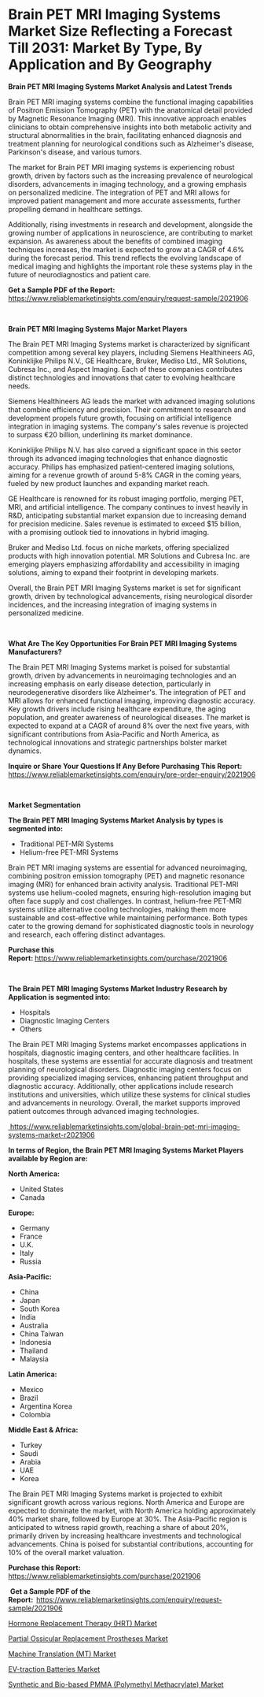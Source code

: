<p><h1>Brain PET MRI Imaging Systems Market Size Reflecting a Forecast Till 2031: Market By Type, By Application and By Geography</h1></p><p><strong>Brain PET MRI Imaging Systems Market Analysis and Latest Trends</strong></p>
<p><p>Brain PET MRI imaging systems combine the functional imaging capabilities of Positron Emission Tomography (PET) with the anatomical detail provided by Magnetic Resonance Imaging (MRI). This innovative approach enables clinicians to obtain comprehensive insights into both metabolic activity and structural abnormalities in the brain, facilitating enhanced diagnosis and treatment planning for neurological conditions such as Alzheimer's disease, Parkinson's disease, and various tumors.</p><p>The market for Brain PET MRI imaging systems is experiencing robust growth, driven by factors such as the increasing prevalence of neurological disorders, advancements in imaging technology, and a growing emphasis on personalized medicine. The integration of PET and MRI allows for improved patient management and more accurate assessments, further propelling demand in healthcare settings.</p><p>Additionally, rising investments in research and development, alongside the growing number of applications in neuroscience, are contributing to market expansion. As awareness about the benefits of combined imaging techniques increases, the market is expected to grow at a CAGR of 4.6% during the forecast period. This trend reflects the evolving landscape of medical imaging and highlights the important role these systems play in the future of neurodiagnostics and patient care.</p></p>
<p><strong>Get a Sample PDF of the Report:&nbsp;</strong> <a href="https://www.reliablemarketinsights.com/enquiry/request-sample/2021906?utm_campaign=1772&utm_medium=2&utm_source=Github&utm_content=ia&utm_term=28102024&utm_id=brain-pet-mri-imaging-systems">https://www.reliablemarketinsights.com/enquiry/request-sample/2021906</a></p>
<p>&nbsp;</p>
<p><strong>Brain PET MRI Imaging Systems Major Market Players</strong></p>
<p><p>The Brain PET MRI Imaging Systems market is characterized by significant competition among several key players, including Siemens Healthineers AG, Koninklijke Philips N.V., GE Healthcare, Bruker, Mediso Ltd., MR Solutions, Cubresa Inc., and Aspect Imaging. Each of these companies contributes distinct technologies and innovations that cater to evolving healthcare needs.</p><p>Siemens Healthineers AG leads the market with advanced imaging solutions that combine efficiency and precision. Their commitment to research and development propels future growth, focusing on artificial intelligence integration in imaging systems. The company's sales revenue is projected to surpass €20 billion, underlining its market dominance.</p><p>Koninklijke Philips N.V. has also carved a significant space in this sector through its advanced imaging technologies that enhance diagnostic accuracy. Philips has emphasized patient-centered imaging solutions, aiming for a revenue growth of around 5-8% CAGR in the coming years, fueled by new product launches and expanding market reach.</p><p>GE Healthcare is renowned for its robust imaging portfolio, merging PET, MRI, and artificial intelligence. The company continues to invest heavily in R&D, anticipating substantial market expansion due to increasing demand for precision medicine. Sales revenue is estimated to exceed $15 billion, with a promising outlook tied to innovations in hybrid imaging.</p><p>Bruker and Mediso Ltd. focus on niche markets, offering specialized products with high innovation potential. MR Solutions and Cubresa Inc. are emerging players emphasizing affordability and accessibility in imaging solutions, aiming to expand their footprint in developing markets.</p><p>Overall, the Brain PET MRI Imaging Systems market is set for significant growth, driven by technological advancements, rising neurological disorder incidences, and the increasing integration of imaging systems in personalized medicine.</p></p>
<p>&nbsp;</p>
<p><strong>What Are The Key Opportunities For Brain PET MRI Imaging Systems Manufacturers?</strong></p>
<p><p>The Brain PET MRI Imaging Systems market is poised for substantial growth, driven by advancements in neuroimaging technologies and an increasing emphasis on early disease detection, particularly in neurodegenerative disorders like Alzheimer's. The integration of PET and MRI allows for enhanced functional imaging, improving diagnostic accuracy. Key growth drivers include rising healthcare expenditure, the aging population, and greater awareness of neurological diseases. The market is expected to expand at a CAGR of around 8% over the next five years, with significant contributions from Asia-Pacific and North America, as technological innovations and strategic partnerships bolster market dynamics.</p></p>
<p><strong>Inquire or Share Your Questions If Any Before Purchasing This Report:</strong> <a href="https://www.reliablemarketinsights.com/enquiry/pre-order-enquiry/2021906?utm_campaign=1772&utm_medium=2&utm_source=Github&utm_content=ia&utm_term=28102024&utm_id=brain-pet-mri-imaging-systems">https://www.reliablemarketinsights.com/enquiry/pre-order-enquiry/2021906</a></p>
<p>&nbsp;</p>
<p><strong>Market Segmentation</strong></p>
<p><strong>The Brain PET MRI Imaging Systems Market Analysis by types is segmented into:</strong></p>
<p><ul><li>Traditional PET-MRI Systems</li><li>Helium-free PET-MRI Systems</li></ul></p>
<p><p>Brain PET MRI imaging systems are essential for advanced neuroimaging, combining positron emission tomography (PET) and magnetic resonance imaging (MRI) for enhanced brain activity analysis. Traditional PET-MRI systems use helium-cooled magnets, ensuring high-resolution imaging but often face supply and cost challenges. In contrast, helium-free PET-MRI systems utilize alternative cooling technologies, making them more sustainable and cost-effective while maintaining performance. Both types cater to the growing demand for sophisticated diagnostic tools in neurology and research, each offering distinct advantages.</p></p>
<p><strong>Purchase this Report:&nbsp;</strong><a href="https://www.reliablemarketinsights.com/purchase/2021906?utm_campaign=1772&utm_medium=2&utm_source=Github&utm_content=ia&utm_term=28102024&utm_id=brain-pet-mri-imaging-systems">https://www.reliablemarketinsights.com/purchase/2021906</a></p>
<p>&nbsp;</p>
<p><strong>The Brain PET MRI Imaging Systems Market Industry Research by Application is segmented into:</strong></p>
<p><ul><li>Hospitals</li><li>Diagnostic Imaging Centers</li><li>Others</li></ul></p>
<p><p>The Brain PET MRI Imaging Systems market encompasses applications in hospitals, diagnostic imaging centers, and other healthcare facilities. In hospitals, these systems are essential for accurate diagnosis and treatment planning of neurological disorders. Diagnostic imaging centers focus on providing specialized imaging services, enhancing patient throughput and diagnostic accuracy. Additionally, other applications include research institutions and universities, which utilize these systems for clinical studies and advancements in neurology. Overall, the market supports improved patient outcomes through advanced imaging technologies.</p></p>
<p><a href="https://www.reliablemarketinsights.com/global-brain-pet-mri-imaging-systems-market-r2021906?utm_campaign=1772&utm_medium=2&utm_source=Github&utm_content=ia&utm_term=28102024&utm_id=brain-pet-mri-imaging-systems">&nbsp;https://www.reliablemarketinsights.com/global-brain-pet-mri-imaging-systems-market-r2021906</a></p>
<p><strong>In terms of Region, the Brain PET MRI Imaging Systems Market Players available by Region are:</strong></p>
<p>
    <p> <strong> North America: </strong>
        <ul>
            <li>United States</li>
            <li>Canada</li>
        </ul>
        </p> 
    <p> <strong> Europe: </strong>
        <ul>
            <li>Germany</li>
            <li>France</li>
            <li>U.K.</li>
            <li>Italy</li>
            <li>Russia</li>
        </ul>
        </p> 
    <p> <strong> Asia-Pacific: </strong>
        <ul>
            <li>China</li>
            <li>Japan</li>
            <li>South Korea</li>
            <li>India</li>
            <li>Australia</li>
            <li>China Taiwan</li>
            <li>Indonesia</li>
            <li>Thailand</li>
            <li>Malaysia</li>
        </ul>
        </p> 
    <p> <strong> Latin America: </strong>
        <ul>
            <li>Mexico</li>
            <li>Brazil</li>
            <li>Argentina Korea</li>
            <li>Colombia</li>
        </ul>
        </p> 
    <p> <strong> Middle East & Africa: </strong>
        <ul>
            <li>Turkey</li>
            <li>Saudi</li>
            <li>Arabia</li>
            <li>UAE</li>
            <li>Korea</li>
        </ul>
    </p>
    </p>
<p><p>The Brain PET MRI Imaging Systems market is projected to exhibit significant growth across various regions. North America and Europe are expected to dominate the market, with North America holding approximately 40% market share, followed by Europe at 30%. The Asia-Pacific region is anticipated to witness rapid growth, reaching a share of about 20%, primarily driven by increasing healthcare investments and technological advancements. China is poised for substantial contributions, accounting for 10% of the overall market valuation.</p></p>
<p><strong>Purchase this Report: </strong><a href="https://www.reliablemarketinsights.com/purchase/2021906?utm_campaign=1772&utm_medium=2&utm_source=Github&utm_content=ia&utm_term=28102024&utm_id=brain-pet-mri-imaging-systems">https://www.reliablemarketinsights.com/purchase/2021906</a></p>
<p>&nbsp;<strong>Get a Sample PDF of the Report:&nbsp;&nbsp;</strong><a href="https://www.reliablemarketinsights.com/enquiry/request-sample/2021906?utm_campaign=1772&utm_medium=2&utm_source=Github&utm_content=ia&utm_term=28102024&utm_id=brain-pet-mri-imaging-systems">https://www.reliablemarketinsights.com/enquiry/request-sample/2021906</a></p>
<p><strong></strong></p>
<p><p><a href="https://www.linkedin.com/pulse/hormone-replacement-therapy-hrt-market-velocity-109-cagr-4sq8e?utm_campaign=1772&utm_medium=2&utm_source=Github&utm_content=ia&utm_term=28102024&utm_id=brain-pet-mri-imaging-systems">Hormone Replacement Therapy (HRT) Market</a></p><p><a href="https://github.com/ParvinKhatun77/Market-Research-Report-List-1/blob/main/partial-ossicular-replacement-prostheses-market.md?utm_campaign=1772&utm_medium=2&utm_source=Github&utm_content=ia&utm_term=28102024&utm_id=brain-pet-mri-imaging-systems">Partial Ossicular Replacement Prostheses Market</a></p><p><a href="https://www.linkedin.com/pulse/machine-translation-mt-market-outlook-share-analysis-growth-ouwpe?utm_campaign=1772&utm_medium=2&utm_source=Github&utm_content=ia&utm_term=28102024&utm_id=brain-pet-mri-imaging-systems">Machine Translation (MT) Market</a></p><p><a href="https://www.linkedin.com/pulse/ev-traction-batteries-market-growth-segmentation-regional-lmmle?utm_campaign=1772&utm_medium=2&utm_source=Github&utm_content=ia&utm_term=28102024&utm_id=brain-pet-mri-imaging-systems">EV-traction Batteries Market</a></p><p><a href="https://www.linkedin.com/pulse/global-synthetic-bio-based-pmma-polymethyl-methacrylate-xpoie?utm_campaign=1772&utm_medium=2&utm_source=Github&utm_content=ia&utm_term=28102024&utm_id=brain-pet-mri-imaging-systems">Synthetic and Bio-based PMMA (Polymethyl Methacrylate) Market</a></p></p>